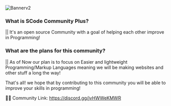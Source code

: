 ![Bannerv2](https://user-images.githubusercontent.com/107978714/174975494-dd983271-6b59-4603-8ec4-557c6301fa1e.png)

### What is SCode Community Plus?

|| It's an open source Community with a goal of helping each other improve in Programming!

### What are the plans for this community?

|| As of Now our plan is to focus on Easier and lightweight Programming/Markup Languages meaning we will be making websites and other stuff a long the way!

That's all! we hope that by contributing to this community you will be able to improve your skills in programming!

🧑‍💻 Community Link: https://discord.gg/jvHWWeKMWR
